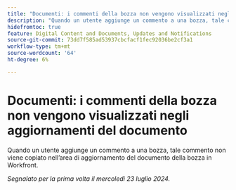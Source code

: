 ```yaml
---
title: "Documenti: i commenti della bozza non vengono visualizzati negli aggiornamenti del documento"
description: "Quando un utente aggiunge un commento a una bozza, tale commento non viene copiato nell’area di aggiornamento del documento della bozza in Workfront."
hidefromtoc: true
feature: Digital Content and Documents, Updates and Notifications
source-git-commit: 73dd7f585ad53937cbcfacf1fec92036be2cf3a1
workflow-type: tm+mt
source-wordcount: '64'
ht-degree: 6%

---
```



# Documenti: i commenti della bozza non vengono visualizzati negli aggiornamenti del documento

Quando un utente aggiunge un commento a una bozza, tale commento non viene copiato nell’area di aggiornamento del documento della bozza in Workfront.

_Segnalato per la prima volta il mercoledì 23 luglio 2024._
